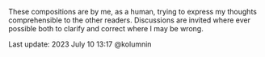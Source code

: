 These compositions are by me, as a human, trying to express my thoughts comprehensible to the other readers. Discussions are invited where ever possible both to clarify and correct where I may be wrong.



Last update: 2023 July 10 13:17 @kolumnin
